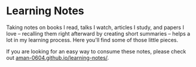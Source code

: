 # Learning Notes

Taking notes on books I read, talks I watch, articles I study, and papers I love – recalling them right afterward by creating short summaries – helps a lot in my learning process. Here you'll find some of those little pieces.

If you are looking for an easy way to consume these notes, please check out [aman-0604.github.io/learning-notes/](https://aman-0604.github.io/learning-notes/).
